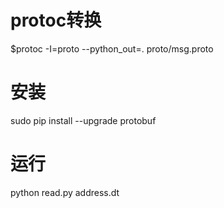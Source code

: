 # protoc转换
$protoc -I=proto --python_out=. proto/msg.proto

# 安装
sudo pip install --upgrade protobuf

# 运行
python read.py address.dt